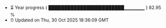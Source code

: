- ⏳ Year progress { ████████████████████████▁▁▁▁▁▁ } 82.95 %
- ⏰ Updated on Thu, 30 Oct 2025 18:36:09 GMT

